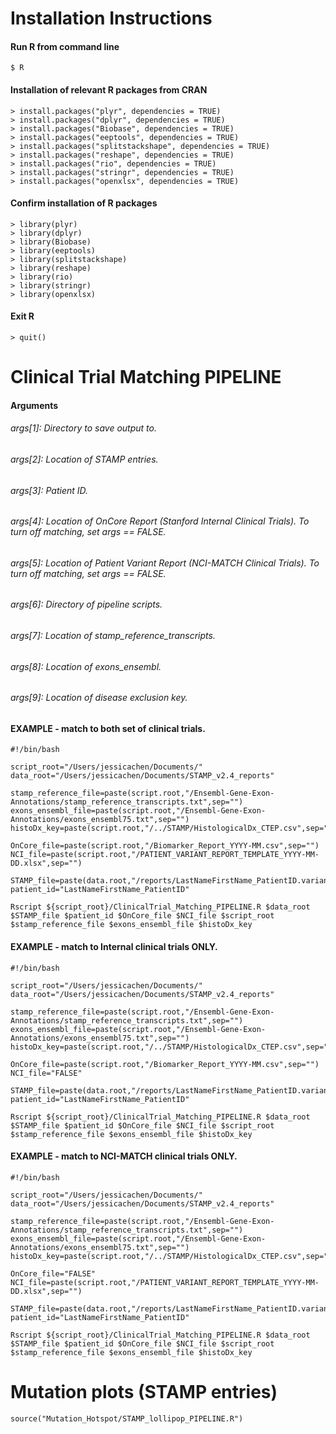 # Installation Instructions
#### Run R from command line
```
$ R
```

#### Installation of relevant R packages from CRAN
```
> install.packages("plyr", dependencies = TRUE)
> install.packages("dplyr", dependencies = TRUE)
> install.packages("Biobase", dependencies = TRUE)
> install.packages("eeptools", dependencies = TRUE)
> install.packages("splitstackshape", dependencies = TRUE)
> install.packages("reshape", dependencies = TRUE)
> install.packages("rio", dependencies = TRUE)
> install.packages("stringr", dependencies = TRUE)
> install.packages("openxlsx", dependencies = TRUE)
```

#### Confirm installation of R packages 
```
> library(plyr)
> library(dplyr)
> library(Biobase)
> library(eeptools)
> library(splitstackshape)
> library(reshape)
> library(rio)
> library(stringr)
> library(openxlsx)
```

#### Exit R 
```
> quit()
```

# Clinical Trial Matching PIPELINE 
#### Arguments
###### args[1]: Directory to save output to.
###### args[2]: Location of STAMP entries.
###### args[3]: Patient ID.
###### args[4]: Location of OnCore Report (Stanford Internal Clinical Trials). To turn off matching, set args == FALSE.
###### args[5]: Location of Patient Variant Report (NCI-MATCH Clinical Trials). To turn off matching, set args == FALSE.
###### args[6]: Directory of pipeline scripts.
###### args[7]: Location of stamp_reference_transcripts.
###### args[8]: Location of exons_ensembl.
###### args[9]: Location of disease exclusion key.


#### EXAMPLE - match to both set of clinical trials.
```
#!/bin/bash

script_root="/Users/jessicachen/Documents/"
data_root="/Users/jessicachen/Documents/STAMP_v2.4_reports"

stamp_reference_file=paste(script.root,"/Ensembl-Gene-Exon-Annotations/stamp_reference_transcripts.txt",sep="")
exons_ensembl_file=paste(script.root,"/Ensembl-Gene-Exon-Annotations/exons_ensembl75.txt",sep="")
histoDx_key=paste(script.root,"/../STAMP/HistologicalDx_CTEP.csv",sep="")

OnCore_file=paste(script.root,"/Biomarker_Report_YYYY-MM.csv",sep="")
NCI_file=paste(script.root,"/PATIENT_VARIANT_REPORT_TEMPLATE_YYYY-MM-DD.xlsx",sep="")

STAMP_file=paste(data.root,"/reports/LastNameFirstName_PatientID.variant_report.txt",sep="")
patient_id="LastNameFirstName_PatientID"

Rscript ${script_root}/ClinicalTrial_Matching_PIPELINE.R $data_root $STAMP_file $patient_id $OnCore_file $NCI_file $script_root $stamp_reference_file $exons_ensembl_file $histoDx_key
```

#### EXAMPLE - match to Internal clinical trials ONLY.
```
#!/bin/bash

script_root="/Users/jessicachen/Documents/"
data_root="/Users/jessicachen/Documents/STAMP_v2.4_reports"

stamp_reference_file=paste(script.root,"/Ensembl-Gene-Exon-Annotations/stamp_reference_transcripts.txt",sep="")
exons_ensembl_file=paste(script.root,"/Ensembl-Gene-Exon-Annotations/exons_ensembl75.txt",sep="")
histoDx_key=paste(script.root,"/../STAMP/HistologicalDx_CTEP.csv",sep="")

OnCore_file=paste(script.root,"/Biomarker_Report_YYYY-MM.csv",sep="")
NCI_file="FALSE"

STAMP_file=paste(data.root,"/reports/LastNameFirstName_PatientID.variant_report.txt",sep="")
patient_id="LastNameFirstName_PatientID"

Rscript ${script_root}/ClinicalTrial_Matching_PIPELINE.R $data_root $STAMP_file $patient_id $OnCore_file $NCI_file $script_root $stamp_reference_file $exons_ensembl_file $histoDx_key
```

#### EXAMPLE - match to NCI-MATCH clinical trials ONLY.
```
#!/bin/bash

script_root="/Users/jessicachen/Documents/"
data_root="/Users/jessicachen/Documents/STAMP_v2.4_reports"

stamp_reference_file=paste(script.root,"/Ensembl-Gene-Exon-Annotations/stamp_reference_transcripts.txt",sep="")
exons_ensembl_file=paste(script.root,"/Ensembl-Gene-Exon-Annotations/exons_ensembl75.txt",sep="")
histoDx_key=paste(script.root,"/../STAMP/HistologicalDx_CTEP.csv",sep="")

OnCore_file="FALSE"
NCI_file=paste(script.root,"/PATIENT_VARIANT_REPORT_TEMPLATE_YYYY-MM-DD.xlsx",sep="")

STAMP_file=paste(data.root,"/reports/LastNameFirstName_PatientID.variant_report.txt",sep="")
patient_id="LastNameFirstName_PatientID"

Rscript ${script_root}/ClinicalTrial_Matching_PIPELINE.R $data_root $STAMP_file $patient_id $OnCore_file $NCI_file $script_root $stamp_reference_file $exons_ensembl_file $histoDx_key
```

# Mutation plots (STAMP entries)
```
source("Mutation_Hotspot/STAMP_lollipop_PIPELINE.R")
```
